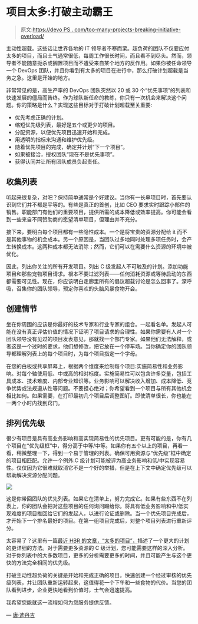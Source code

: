 # 项目太多:打破主动霸王

> 原文:[https://devo PS . com/too-many-projects-breaking-initiative-overload/](https://devops.com/too-many-projects-breaking-initiative-overload/)

主动性超载。这些话让世界各地的 IT 领导者不寒而栗。超负荷的团队不仅要应付太多的项目，而且士气通常很低，每周工作很长时间，而且看不到尽头。然而，领导者不能随意扼杀或搁置项目而不遭受来自某个地方的反作用。如果你被任命领导一个 DevOps 团队，并且你看到有太多的项目在进行中，那么打破计划超载是当务之急。这里是开始的地方。

非常常见的是，高生产率的 DevOps 团队突然以 20 或 30 个“优先事项”的列表和快速发展的僵局而告终。作为球队新任命的教练，你只有一次机会来解决这个问题。你的策略是什么？实现这些目标对于打破计划超载至关重要:

*   优先考虑正确的计划。
*   缩短优先级列表，最好是五个或更少的项目。
*   分配资源，以便优先项目迅速开始和完成。
*   用透明的指标来沟通和维护优先级。
*   随着优先项目的完成，确定并计划“下一个项目”。
*   如果被接洽，授权团队“现在不是优先事项”。
*   获得认同并让所有团队成员负起责任。

## **收集列表**

听起来很复杂，对吧？保持简单通常是个好建议。当你有一长串项目时，首先要认识到它们并不都是平等的。有些是真正的首创，比如 CEO 要求实时跟踪小部件的销售。职能部门有他们的重要项目，提供所需的成本降低或效率提高。你可能会看到一些来自不同赞助商的愿望清单项目，但理由并不充分。

接下来，要明白每个项目都有一些隐性成本。一个是将宝贵的资源分配给 it 而不是其他事物的机会成本。另一个原因是，当团队过多地同时处理多项任务时，会产生转换成本。这两种成本都无法消除；然而，它们可以在需要什么资源的环境中被优化。

因此，列出你关注的所有开发项目。列出 C 级发起人不可触及的计划。添加功能项目和那些宠物项目请求。根本不要过滤列表——任何消耗资源或等待启动的东西都需要可见性。现在，你应该明白走廊里所有的倡议超载讨论是怎么回事了。深呼吸，召集你的团队领导，预定你喜欢的头脑风暴食物开会。

## **创建情节**

坐在你周围的应该是你最好的技术专家和行业专家的组合。一起看名单。发起人可能在没有真正评估价值的情况下证明了项目请求的合理性。如果你需要有人对一个团队领导没有见过的项目发表意见，那就找一个部门专家。如果他们无法解释，或者这是一个过时的要求，他们想修改，把它放在一个停车场。当你确定你的团队领导都理解列表上的每个项目时，为每个项目指定一个字母。

在您的白板或共享屏幕上，根据两个维度来绘制每个项目:实施简易性和业务影响。对每个轴使用低、中或高的相对标度。实施简易性可以包含许多变量，包括工具成本、技术难度、内部专业知识等。业务影响可以解决收入增加、成本降低、竞争优势或法规遵从性等问题。不要担心绝对；你希望看到一个项目与所有其他机会相比如何。如果需要，在打印最初几个项目后调整图钉。即使清单很长，你也能在一两个小时内找到窍门。

## **排列优先级**

很少有项目是具有高业务影响和高实现简易性的优先项目。更有可能的是，你有几个项目在“优先级框”中，得分高于中等/中等。如果你有五个以上的项目，再看一看，稍微整理一下，得到一个易于管理的列表。确保可用资源与“优先级”框中确定的项目相匹配。允许一个例外:C 级计划可能被评为高业务影响和低/中实现容易性。仅仅因为它很难就取消它不是一个好的举措，但是在上下文中确定优先级可以帮助解决资源分配问题。

![](../Images/f5c6576d1544e97e4bac9725de3df926.png)

这是你带回团队的优先列表。如果它在清单上，努力完成它。如果有些东西不在列表上，你的团队会把对这些项目的任何询问踢给你。将具有低业务影响和中/低实现难度的项目推回给它们的发起人，以进行论证或删除。当一个优先项目完成后，才开始下一个排名最好的项目。在第一组项目完成后，对整个项目列表进行重新评分。

太容易了？这里有一篇[最近 HBR 的文章，“太多的项目”，](https://hbr.org/2018/09/too-many-projects)描述了一个更大的计划的更详细的方法。对于需要更多资源的 C 级计划，您可能需要这样的深入分析。对于你列表中的大多数项目，更多的分析需要更多的时间，并且可能产生与这个更快的方法完全相同的优先级。

打破主动性超负荷的关键是开始和完成正确的项目。快速创建一个经过审核的优先级列表，并让团队重新运转起来，这值得花一个下午和一些食物的代价。当您的团队看到进步，企业更快地看到价值时，士气会迅速提高。

我希望您能就这一流程如何为您服务提供反馈。

— [唐·迪丹吉](https://devops.com/author/don-dingee/)